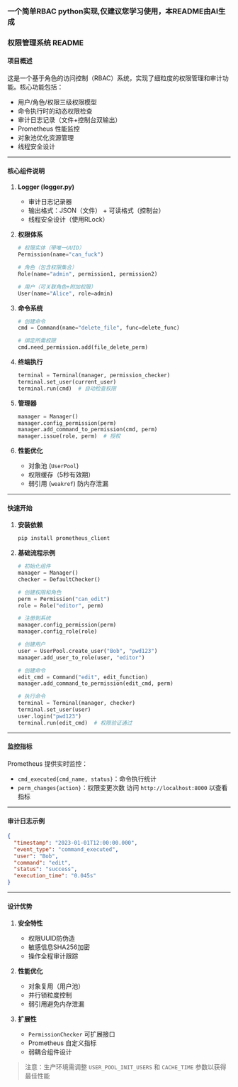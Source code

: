 
### 一个简单RBAC python实现,仅建议您学习使用，本README由AI生成

### 权限管理系统 README

#### 项目概述
这是一个基于角色的访问控制（RBAC）系统，实现了细粒度的权限管理和审计功能。核心功能包括：
- 用户/角色/权限三级权限模型
- 命令执行时的动态权限检查
- 审计日志记录（文件+控制台双输出）
- Prometheus 性能监控
- 对象池优化资源管理
- 线程安全设计

---

#### 核心组件说明

1. **Logger (logger.py)**
   - 审计日志记录器
   - 输出格式：JSON（文件） + 可读格式（控制台）
   - 线程安全设计（使用RLock）

2. **权限体系**
   ```python
   # 权限实体（带唯一UUID）
   Permission(name="can_fuck")

   # 角色（包含权限集合）
   Role(name="admin", permission1, permission2)

   # 用户（可关联角色+附加权限）
   User(name="Alice", role=admin)
   ```

3. **命令系统**
   ```python
   # 创建命令
   cmd = Command(name="delete_file", func=delete_func)
   
   # 绑定所需权限
   cmd.need_permission.add(file_delete_perm)
   ```

4. **终端执行**
   ```python
   terminal = Terminal(manager, permission_checker)
   terminal.set_user(current_user)
   terminal.run(cmd)  # 自动检查权限
   ```

5. **管理器**
   ```python
   manager = Manager()
   manager.config_permission(perm)
   manager.add_command_to_permission(cmd, perm)
   manager.issue(role, perm)  # 授权
   ```

6. **性能优化**
   - 对象池 (`UserPool`)
   - 权限缓存（5秒有效期）
   - 弱引用 (`weakref`) 防内存泄漏

---

#### 快速开始

1. **安装依赖**
   ```bash
   pip install prometheus_client
   ```
2. **基础流程示例**
   ```python
   # 初始化组件
   manager = Manager()
   checker = DefaultChecker()
   
   # 创建权限和角色
   perm = Permission("can_edit")
   role = Role("editor", perm)
   
   # 注册到系统
   manager.config_permission(perm)
   manager.config_role(role)
   
   # 创建用户
   user = UserPool.create_user("Bob", "pwd123")
   manager.add_user_to_role(user, "editor")
   
   # 创建命令
   edit_cmd = Command("edit", edit_function)
   manager.add_command_to_permission(edit_cmd, perm)
   
   # 执行命令
   terminal = Terminal(manager, checker)
   terminal.set_user(user)
   user.login("pwd123")
   terminal.run(edit_cmd)  # 权限验证通过
   ```

---

#### 监控指标
Prometheus 提供实时监控：
- `cmd_executed{cmd_name, status}`：命令执行统计
- `perm_changes{action}`：权限变更次数
访问 `http://localhost:8000` 以查看指标

---

#### 审计日志示例
```json
{
  "timestamp": "2023-01-01T12:00:00.000",
  "event_type": "command_executed",
  "user": "Bob",
  "command": "edit",
  "status": "success",
  "execution_time": "0.045s"
}
```

---

#### 设计优势
1. **安全特性**
   - 权限UUID防伪造
   - 敏感信息SHA256加密
   - 操作全程审计跟踪

2. **性能优化**
   - 对象复用（用户池）
   - 并行锁粒度控制
   - 弱引用避免内存泄漏

3. **扩展性**
   - `PermissionChecker` 可扩展接口
   - Prometheus 自定义指标
   - 弱耦合组件设计

> 注意：生产环境需调整 `USER_POOL_INIT_USERS` 和 `CACHE_TIME` 参数以获得最佳性能